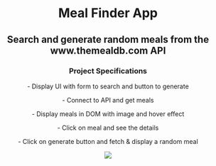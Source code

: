 <h1 align="center">Meal Finder App</h1>

<h2 align="center">Search and generate random meals from the www.themealdb.com API</h2>

<h3 align="center">Project Specifications</h3>

<p align="center">- Display UI with form to search and button to generate</p>
<p align="center">- Connect to API and get meals</p>
<p align="center">- Display meals in DOM with image and hover effect</p>
<p align="center">- Click on meal and see the details</p>
<p align="center">- Click on generate button and fetch & display a random meal</p>

<p align="center">
  <img src="https://github.com/eslessons/20-projects-with-vanilla-javascript/blob/master/09%20Meal%20Finder%20%20Fetch%20%20MealDB%20API/images/Screenshot_Meal_Finder.png?raw=true">
</p>
